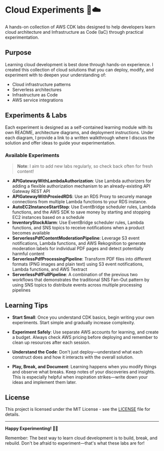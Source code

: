 # Cloud Experiments 🧪☁️

A hands-on collection of AWS CDK labs designed to help developers learn cloud architecture and Infrastructure as Code (IaC) through practical experimentation.

## Purpose

Learning cloud development is best done through hands-on experience. I created this collection of cloud solutions that you can deploy, modify, and experiment with to deepen your understanding of:

- Cloud infrastructure patterns
- Serverless architectures  
- Infrastructure as Code
- AWS service integrations

## Experiments & Labs

Each experiment is designed as a self-contained learning module with its own README, architecture diagrams, and deployment instructions. Under each diagram, I provide a link to a written walkthrough where I discuss the solution and offer ideas to guide your experimentation.

### Available Experiments

> **Note**: I aim to add new labs regularly, so check back often for fresh content!

- **APIGatewayWithLambdaAuthorization**: Use Lambda authorizers for adding a flexible authorization mechanism to an already-existing API Gateway REST API
- **APIGatewayWithProxiedRDS**: Use an RDS Proxy to securely manage connections from multiple Lambda functions to your RDS instance.
- **AutoEC2InstanceStartStop**: Use EventBridge scheduler rules, Lambda functions, and the AWS SDK to save money by starting and stopping EC2 instances based on a schedule
- **InventoryStockAlarm**: Use EventBridge scheduler rules, Lambda functions, and SNS topics to receive notifications when a product becomes available
- **ServerlessPdfContentModerationPipeline**: Leverage S3 event notifications, Lambda functions, and AWS Rekognition to generate moderation labels for individual PDF pages and detect potentially harmful content
- **ServerlessPdfProcessingPipeline**: Transform PDF files into different formats (PNG images and plain text) using S3 event notifications, Lambda functions, and AWS Textract
- **ServerlessPdfFullPipeline**: A combination of the previous two workflows that demonstrates the traditional SNS Fan-Out pattern by using SNS topics to distribute events across multiple processing pipelines

## Learning Tips

- **Start Small**: Once you understand CDK basics, begin writing your own experiments. Start simple and gradually increase complexity.

- **Experiment Safely**: Use separate AWS accounts for learning, and create a budget. Always check AWS pricing before deploying and remember to clean up resources after each session.

- **Understand the Code**: Don't just deploy—understand what each construct does and how it interacts with the overall solution.

- **Play, Break, and Document**: Learning happens when you modify things and observe what breaks. Keep notes of your discoveries and insights. This is especially helpful when inspiration strikes—write down your ideas and implement them later.


## License

This project is licensed under the MIT License - see the [LICENSE](LICENSE) file for details.

---

**Happy Experimenting! 🚀🧪**

Remember: The best way to learn cloud development is to build, break, and rebuild. Don't be afraid to experiment—that's what these labs are for!